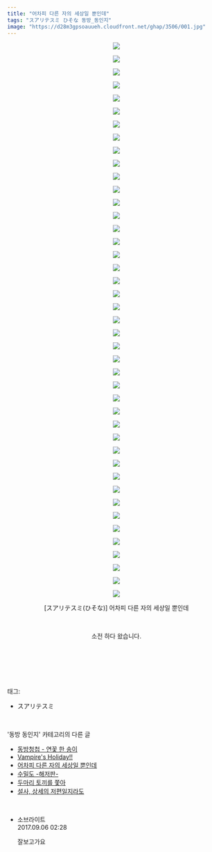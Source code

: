 ```yaml
---
title: "어차피 다른 자의 세상일 뿐인데"
tags: "スアリテスミ ひそな 동방_동인지"
image: "https://d28m3gpsoauueh.cloudfront.net/ghap/3506/001.jpg"
---
```

<div class="article">
<p style="text-align: center; clear: none; float: none;"><img src="{{ site.imgserver4 }}/ghap/3506/001.jpg"/></p>
<p style="text-align: center; clear: none; float: none;"><img src="{{ site.imgserver4 }}/ghap/3506/002.jpg"/></p>
<p style="text-align: center; clear: none; float: none;"><img src="{{ site.imgserver4 }}/ghap/3506/003.jpg"/></p>
<p style="text-align: center; clear: none; float: none;"><img src="{{ site.imgserver4 }}/ghap/3506/004.jpg"/></p>
<p style="text-align: center; clear: none; float: none;"><img src="{{ site.imgserver4 }}/ghap/3506/005.jpg"/></p>
<p style="text-align: center; clear: none; float: none;"><img src="{{ site.imgserver4 }}/ghap/3506/006.jpg"/></p>
<p style="text-align: center; clear: none; float: none;"><img src="{{ site.imgserver4 }}/ghap/3506/007.jpg"/></p>
<p style="text-align: center; clear: none; float: none;"><img src="{{ site.imgserver4 }}/ghap/3506/008.jpg"/></p>
<p style="text-align: center; clear: none; float: none;"><img src="{{ site.imgserver4 }}/ghap/3506/009.jpg"/></p>
<p style="text-align: center; clear: none; float: none;"><img src="{{ site.imgserver4 }}/ghap/3506/010.jpg"/></p>
<p style="text-align: center; clear: none; float: none;"><img src="{{ site.imgserver4 }}/ghap/3506/011.jpg"/></p>
<p style="text-align: center; clear: none; float: none;"><img src="{{ site.imgserver4 }}/ghap/3506/012.jpg"/></p>
<p style="text-align: center; clear: none; float: none;"><img src="{{ site.imgserver4 }}/ghap/3506/013.jpg"/></p>
<p style="text-align: center; clear: none; float: none;"><img src="{{ site.imgserver4 }}/ghap/3506/014.jpg"/></p>
<p style="text-align: center; clear: none; float: none;"><img src="{{ site.imgserver4 }}/ghap/3506/015.jpg"/></p>
<p style="text-align: center; clear: none; float: none;"><img src="{{ site.imgserver4 }}/ghap/3506/016.jpg"/></p>
<p style="text-align: center; clear: none; float: none;"><img src="{{ site.imgserver4 }}/ghap/3506/017.jpg"/></p>
<p style="text-align: center; clear: none; float: none;"><img src="{{ site.imgserver4 }}/ghap/3506/018.jpg"/></p>
<p style="text-align: center; clear: none; float: none;"><img src="{{ site.imgserver4 }}/ghap/3506/019.jpg"/></p>
<p style="text-align: center; clear: none; float: none;"><img src="{{ site.imgserver4 }}/ghap/3506/020.jpg"/></p>
<p style="text-align: center; clear: none; float: none;"><img src="{{ site.imgserver4 }}/ghap/3506/021.jpg"/></p>
<p style="text-align: center; clear: none; float: none;"><img src="{{ site.imgserver4 }}/ghap/3506/022.jpg"/></p>
<p style="text-align: center; clear: none; float: none;"><img src="{{ site.imgserver4 }}/ghap/3506/023.jpg"/></p>
<p style="text-align: center; clear: none; float: none;"><img src="{{ site.imgserver4 }}/ghap/3506/024.jpg"/></p>
<p style="text-align: center; clear: none; float: none;"><img src="{{ site.imgserver4 }}/ghap/3506/025.jpg"/></p>
<p style="text-align: center; clear: none; float: none;"><img src="{{ site.imgserver4 }}/ghap/3506/026.jpg"/></p>
<p style="text-align: center; clear: none; float: none;"><img src="{{ site.imgserver4 }}/ghap/3506/027.jpg"/></p>
<p style="text-align: center; clear: none; float: none;"><img src="{{ site.imgserver4 }}/ghap/3506/028.jpg"/></p>
<p style="text-align: center; clear: none; float: none;"><img src="{{ site.imgserver4 }}/ghap/3506/029.jpg"/></p>
<p style="text-align: center; clear: none; float: none;"><img src="{{ site.imgserver4 }}/ghap/3506/030.jpg"/></p>
<p style="text-align: center; clear: none; float: none;"><img src="{{ site.imgserver4 }}/ghap/3506/031.jpg"/></p>
<p style="text-align: center; clear: none; float: none;"><img src="{{ site.imgserver4 }}/ghap/3506/032.jpg"/></p>
<p style="text-align: center; clear: none; float: none;"><img src="{{ site.imgserver4 }}/ghap/3506/033.jpg"/></p>
<p style="text-align: center; clear: none; float: none;"><img src="{{ site.imgserver4 }}/ghap/3506/034.jpg"/></p>
<p style="text-align: center; clear: none; float: none;"><img src="{{ site.imgserver4 }}/ghap/3506/035.jpg"/></p>
<p style="text-align: center; clear: none; float: none;"><img src="{{ site.imgserver4 }}/ghap/3506/036.jpg"/></p>
<p style="text-align: center; clear: none; float: none;"><img src="{{ site.imgserver4 }}/ghap/3506/037.jpg"/></p>
<p style="text-align: center; clear: none; float: none;"><img src="{{ site.imgserver4 }}/ghap/3506/038.jpg"/></p>
<p style="text-align: center; clear: none; float: none;"><img src="{{ site.imgserver4 }}/ghap/3506/039.jpg"/></p>
<p style="text-align: center; clear: none; float: none;"><img src="{{ site.imgserver4 }}/ghap/3506/040.jpg"/></p>
<p style="text-align: center; clear: none; float: none;"><img src="{{ site.imgserver4 }}/ghap/3506/041.jpg"/></p>
<p style="text-align: center; clear: none; float: none;"><img src="{{ site.imgserver4 }}/ghap/3506/042.jpg"/></p>
<p style="text-align: center; clear: none; float: none;"><img src="{{ site.imgserver4 }}/ghap/3506/043.jpg"/></p>
<p style="text-align: center; clear: none; float: none;">[スアリテスミ(ひそな)] 어차피 다른 자의 세상일 뿐인데</p>
<p style="text-align: center; clear: none; float: none;"><br/></p>
<p style="text-align: center; clear: none; float: none;">소전 하다 왔습니다.</p>
<p style="text-align: center; clear: none; float: none;"><br/></p>
<p><br/></p>
</div><br/>
<div class="tagTrail">
<p>태그: </p>
<ul>
<li>スアリテスミ</li>
</ul>
</div><br/>
<div class="another">
<p>'동방 동인지' 카테고리의 다른 글</p>
<ul>
<li><a href="/ghap_3518">동방청첩 - 연꽃 한 송이</a></li>
<li><a href="/ghap_3507">Vampire's Holiday!!</a></li>
<li><a href="/ghap_3506">어차피 다른 자의 세상일 뿐인데</a></li>
<li><a href="/ghap_3499">수밀도 -해저판-</a></li>
<li><a href="/ghap_3492">두마리 토끼를 쫓아</a></li>
<li><a href="/ghap_3490">설사, 상세의 저편일지라도</a></li>
</ul>
</div><br/>
<div class="cb_module cb_fluid">
<div class="cb_wrt cb_profile">
<div class="comment">
<ul>
<li class="cb_thumb_off" id="comment15077128">
<div class="cb_comment_area">
<div class="cb_info_area">
<div class="cb_section">
<span class="cb_nick_name">소브라이트</span>
</div>
<div class="cb_section">
<span class="cb_date">2017.09.06 02:28 </span>
</div>
</div>
<div class="cb_dsc_comment">
<p class="cb_dsc">
											잘보고가요
										</p>
</div>
</div></li>
</ul>
</div>
</div><!-- commentList close -->
</div><br/>
